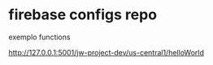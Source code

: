 # firebase configs repo

exemplo functions

http://127.0.0.1:5001/jw-project-dev/us-central1/helloWorld